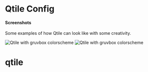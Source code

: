 # Qtile Config

#### Screenshots

Some examples of how Qtile can look like with some creativity.

![Qtile with gruvbox colorscheme](./examples/qtile-gruvbox-example2.png)
![Qtile with gruvbox colorscheme](./examples/qtile-gruvbox-example1.png)
# qtile
